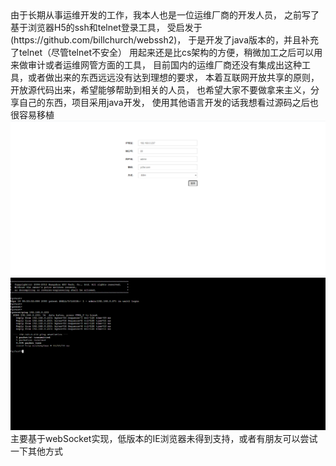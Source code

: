 <div>由于长期从事运维开发的工作，我本人也是一位运维厂商的开发人员，
之前写了基于浏览器H5的ssh和telnet登录工具，
受启发于(https://github.com/billchurch/webssh2)，
于是开发了java版本的，并且补充了telnet（尽管telnet不安全）
用起来还是比cs架构的方便，稍微加工之后可以用来做审计或者运维网管方面的工具，
目前国内的运维厂商还没有集成出这种工具，或者做出来的东西远远没有达到理想的要求，
本着互联网开放共享的原则，开放源代码出来，希望能够帮助到相关的人员，
也希望大家不要做拿来主义，分享自己的东西，项目采用java开发，
使用其他语言开发的话我想看过源码之后也很容易移植
</div>

<img src='img/login.png'>
<img src='img/console.png'>
<div>
主要基于webSocket实现，低版本的IE浏览器未得到支持，或者有朋友可以尝试一下其他方式
</div>